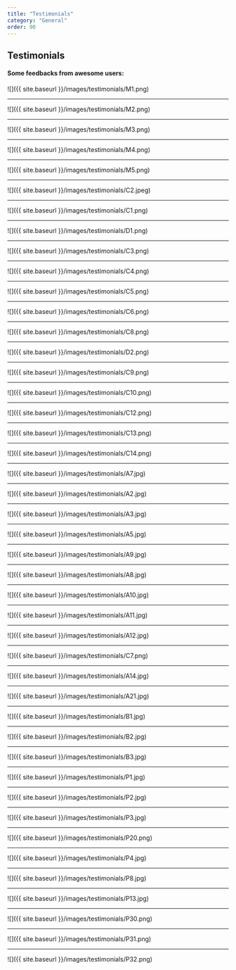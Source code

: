 ```yaml
---
title: "Testimonials"
category: "General"
order: 90
---
```


<a name="Testimonials"></a>
## Testimonials

#### Some feedbacks from awesome users:

![]({{ site.baseurl }}/images/testimonials/M1.png)

---

![]({{ site.baseurl }}/images/testimonials/M2.png)

---

![]({{ site.baseurl }}/images/testimonials/M3.png)

---

![]({{ site.baseurl }}/images/testimonials/M4.png)

---

![]({{ site.baseurl }}/images/testimonials/M5.png)

---

![]({{ site.baseurl }}/images/testimonials/C2.jpeg)

---

![]({{ site.baseurl }}/images/testimonials/C1.png)

---

![]({{ site.baseurl }}/images/testimonials/D1.png)

---

![]({{ site.baseurl }}/images/testimonials/C3.png)

---

![]({{ site.baseurl }}/images/testimonials/C4.png)

---

![]({{ site.baseurl }}/images/testimonials/C5.png)

---

![]({{ site.baseurl }}/images/testimonials/C6.png)

---

![]({{ site.baseurl }}/images/testimonials/C8.png)

---

![]({{ site.baseurl }}/images/testimonials/D2.png)

---

![]({{ site.baseurl }}/images/testimonials/C9.png)


---

![]({{ site.baseurl }}/images/testimonials/C10.png)

---

![]({{ site.baseurl }}/images/testimonials/C12.png)

---

![]({{ site.baseurl }}/images/testimonials/C13.png)

---

![]({{ site.baseurl }}/images/testimonials/C14.png)

---

![]({{ site.baseurl }}/images/testimonials/A7.jpg)

---

![]({{ site.baseurl }}/images/testimonials/A2.jpg)

---

![]({{ site.baseurl }}/images/testimonials/A3.jpg)

---

![]({{ site.baseurl }}/images/testimonials/A5.jpg)

---

![]({{ site.baseurl }}/images/testimonials/A9.jpg)

---

![]({{ site.baseurl }}/images/testimonials/A8.jpg)

---

![]({{ site.baseurl }}/images/testimonials/A10.jpg)

---

![]({{ site.baseurl }}/images/testimonials/A11.jpg)

---

![]({{ site.baseurl }}/images/testimonials/A12.jpg)

---

![]({{ site.baseurl }}/images/testimonials/C7.png)

---

![]({{ site.baseurl }}/images/testimonials/A14.jpg)

---

![]({{ site.baseurl }}/images/testimonials/A21.jpg)

---

![]({{ site.baseurl }}/images/testimonials/B1.jpg)

---

![]({{ site.baseurl }}/images/testimonials/B2.jpg)

---

![]({{ site.baseurl }}/images/testimonials/B3.jpg)

---

![]({{ site.baseurl }}/images/testimonials/P1.jpg)

---

![]({{ site.baseurl }}/images/testimonials/P2.jpg)

---

![]({{ site.baseurl }}/images/testimonials/P3.jpg)

---

![]({{ site.baseurl }}/images/testimonials/P20.png)

---

![]({{ site.baseurl }}/images/testimonials/P4.jpg)

---

![]({{ site.baseurl }}/images/testimonials/P8.jpg)

---

![]({{ site.baseurl }}/images/testimonials/P13.jpg)

---

![]({{ site.baseurl }}/images/testimonials/P30.png)

---

![]({{ site.baseurl }}/images/testimonials/P31.png)

---

![]({{ site.baseurl }}/images/testimonials/P32.png)
